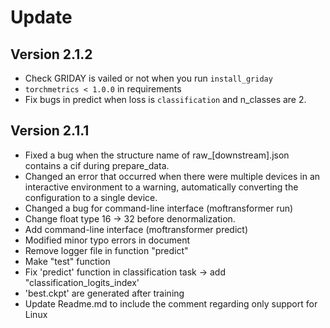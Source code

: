 # Update

## Version 2.1.2
- Check GRIDAY is vailed or not when you run `install_griday`
- `torchmetrics < 1.0.0` in requirements
- Fix bugs in predict when loss is `classification` and n_classes are 2.

## Version 2.1.1
- Fixed a bug when the structure name of raw_[downstream].json contains a cif during prepare_data.
- Changed an error that occurred when there were multiple devices in an interactive environment to a warning, automatically converting the configuration to a single device.
- Changed a bug for command-line interface (moftransformer run)
- Change float type 16 -> 32 before denormalization.
- Add command-line interface (moftransformer predict)
- Modified minor typo errors in document
- Remove logger file in function "predict"
- Make "test" function
- Fix 'predict' function in classification task -> add "classification_logits_index'
- 'best.ckpt' are generated after training
- Update Readme.md to include the comment regarding only support for Linux